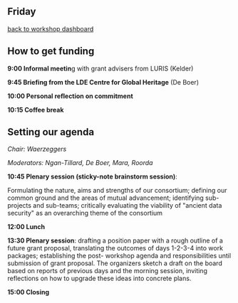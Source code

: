 ## Friday

[back to workshop dashboard](../program.md)

## How to get funding

**9:00 Informal meetin**g with grant advisers from LURIS (Kelder) 

**9:45 Briefing from the LDE Centre for Global Heritage** (De Boer) 

**10:00 Personal reflection on commitment**

**10:15 Coffee break**


## Setting our agenda

_Chair: Waerzeggers_

_Moderators: Ngan-Tillard, De Boer, Mara, Roorda_

**10:45 Plenary session (sticky-note brainstorm session)**: 

Formulating the nature, aims and strengths of our consortium;
defining our common ground and the areas of mutual advancement;
identifying sub-projects and sub-teams; critically evaluating
the viability of "ancient data security" as an overarching theme of the consortium

**12:00 Lunch**

**13:30 Plenary session**: drafting a position paper with a rough outline of a future grant proposal,
translating the outcomes of days 1-2-3-4 into work packages;
establishing the post- workshop agenda and responsibilities until submission of grant proposal.
The organizers sketch a draft on the board based on reports of previous days and the morning session,
inviting reflections on how to upgrade these ideas into concrete plans.

**15:00 Closing**

